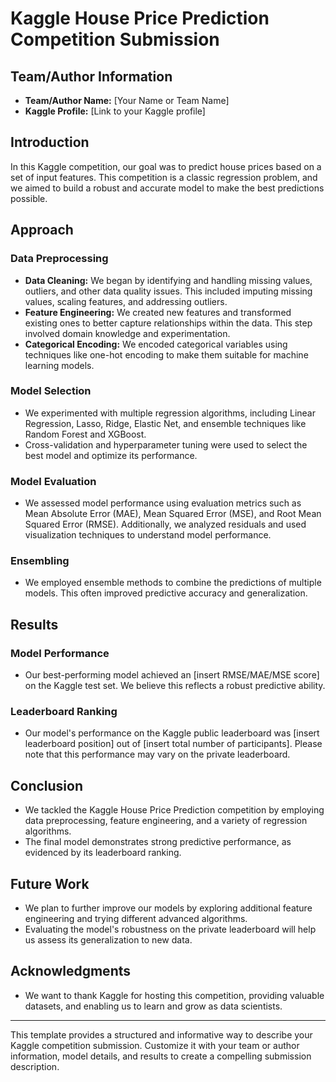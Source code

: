 
# Kaggle House Price Prediction Competition Submission

## Team/Author Information
- **Team/Author Name:** [Your Name or Team Name]
- **Kaggle Profile:** [Link to your Kaggle profile]

## Introduction
In this Kaggle competition, our goal was to predict house prices based on a set of input features. This competition is a classic regression problem, and we aimed to build a robust and accurate model to make the best predictions possible.

## Approach

### Data Preprocessing
- **Data Cleaning:** We began by identifying and handling missing values, outliers, and other data quality issues. This included imputing missing values, scaling features, and addressing outliers.
- **Feature Engineering:** We created new features and transformed existing ones to better capture relationships within the data. This step involved domain knowledge and experimentation.
- **Categorical Encoding:** We encoded categorical variables using techniques like one-hot encoding to make them suitable for machine learning models.

### Model Selection
- We experimented with multiple regression algorithms, including Linear Regression, Lasso, Ridge, Elastic Net, and ensemble techniques like Random Forest and XGBoost.
- Cross-validation and hyperparameter tuning were used to select the best model and optimize its performance.

### Model Evaluation
- We assessed model performance using evaluation metrics such as Mean Absolute Error (MAE), Mean Squared Error (MSE), and Root Mean Squared Error (RMSE). Additionally, we analyzed residuals and used visualization techniques to understand model performance.

### Ensembling
- We employed ensemble methods to combine the predictions of multiple models. This often improved predictive accuracy and generalization.

## Results

### Model Performance
- Our best-performing model achieved an [insert RMSE/MAE/MSE score] on the Kaggle test set. We believe this reflects a robust predictive ability.

### Leaderboard Ranking
- Our model's performance on the Kaggle public leaderboard was [insert leaderboard position] out of [insert total number of participants]. Please note that this performance may vary on the private leaderboard.

## Conclusion

- We tackled the Kaggle House Price Prediction competition by employing data preprocessing, feature engineering, and a variety of regression algorithms.
- The final model demonstrates strong predictive performance, as evidenced by its leaderboard ranking.

## Future Work
- We plan to further improve our models by exploring additional feature engineering and trying different advanced algorithms.
- Evaluating the model's robustness on the private leaderboard will help us assess its generalization to new data.

## Acknowledgments

- We want to thank Kaggle for hosting this competition, providing valuable datasets, and enabling us to learn and grow as data scientists.

---

This template provides a structured and informative way to describe your Kaggle competition submission. Customize it with your team or author information, model details, and results to create a compelling submission description.
